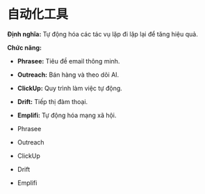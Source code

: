 # 自动化工具

**Định nghĩa:** Tự động hóa các tác vụ lặp đi lặp lại để tăng hiệu quả.

**Chức năng:**
- **Phrasee:** Tiêu đề email thông minh.
- **Outreach:** Bán hàng và theo dõi AI.
- **ClickUp:** Quy trình làm việc tự động.
- **Drift:** Tiếp thị đàm thoại.
- **Emplifi:** Tự động hóa mạng xã hội.

- Phrasee
- Outreach
- ClickUp
- Drift
- Emplifi 